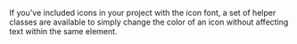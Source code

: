 If you've included icons in your project with the icon font, a set of helper classes are available to simply change the color of an icon without affecting text within the same element.